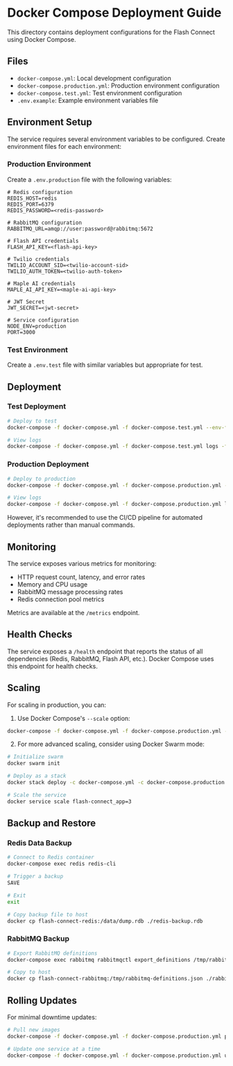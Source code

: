 # Docker Compose Deployment Guide

This directory contains deployment configurations for the Flash Connect using Docker Compose.

## Files

- `docker-compose.yml`: Local development configuration
- `docker-compose.production.yml`: Production environment configuration
- `docker-compose.test.yml`: Test environment configuration
- `.env.example`: Example environment variables file

## Environment Setup

The service requires several environment variables to be configured. Create environment files for each environment:

### Production Environment

Create a `.env.production` file with the following variables:

```
# Redis configuration
REDIS_HOST=redis
REDIS_PORT=6379
REDIS_PASSWORD=<redis-password>

# RabbitMQ configuration
RABBITMQ_URL=amqp://user:password@rabbitmq:5672

# Flash API credentials
FLASH_API_KEY=<flash-api-key>

# Twilio credentials
TWILIO_ACCOUNT_SID=<twilio-account-sid>
TWILIO_AUTH_TOKEN=<twilio-auth-token>

# Maple AI credentials
MAPLE_AI_API_KEY=<maple-ai-api-key>

# JWT Secret
JWT_SECRET=<jwt-secret>

# Service configuration
NODE_ENV=production
PORT=3000
```

### Test Environment

Create a `.env.test` file with similar variables but appropriate for test.

## Deployment

### Test Deployment

```bash
# Deploy to test
docker-compose -f docker-compose.yml -f docker-compose.test.yml --env-file .env.test up -d

# View logs
docker-compose -f docker-compose.yml -f docker-compose.test.yml logs -f
```

### Production Deployment

```bash
# Deploy to production
docker-compose -f docker-compose.yml -f docker-compose.production.yml --env-file .env.production up -d

# View logs
docker-compose -f docker-compose.yml -f docker-compose.production.yml logs -f
```

However, it's recommended to use the CI/CD pipeline for automated deployments rather than manual commands.

## Monitoring

The service exposes various metrics for monitoring:

- HTTP request count, latency, and error rates
- Memory and CPU usage
- RabbitMQ message processing rates
- Redis connection pool metrics

Metrics are available at the `/metrics` endpoint.

## Health Checks

The service exposes a `/health` endpoint that reports the status of all dependencies (Redis, RabbitMQ, Flash API, etc.). Docker Compose uses this endpoint for health checks.

## Scaling

For scaling in production, you can:

1. Use Docker Compose's `--scale` option:

```bash
docker-compose -f docker-compose.yml -f docker-compose.production.yml --env-file .env.production up -d --scale app=3
```

2. For more advanced scaling, consider using Docker Swarm mode:

```bash
# Initialize swarm
docker swarm init

# Deploy as a stack
docker stack deploy -c docker-compose.yml -c docker-compose.production.yml flash-connect

# Scale the service
docker service scale flash-connect_app=3
```

## Backup and Restore

### Redis Data Backup

```bash
# Connect to Redis container
docker-compose exec redis redis-cli

# Trigger a backup
SAVE

# Exit
exit

# Copy backup file to host
docker cp flash-connect-redis:/data/dump.rdb ./redis-backup.rdb
```

### RabbitMQ Backup

```bash
# Export RabbitMQ definitions
docker-compose exec rabbitmq rabbitmqctl export_definitions /tmp/rabbitmq-definitions.json

# Copy to host
docker cp flash-connect-rabbitmq:/tmp/rabbitmq-definitions.json ./rabbitmq-backup.json
```

## Rolling Updates

For minimal downtime updates:

```bash
# Pull new images
docker-compose -f docker-compose.yml -f docker-compose.production.yml pull

# Update one service at a time
docker-compose -f docker-compose.yml -f docker-compose.production.yml up -d --no-deps --scale app=3 app
```